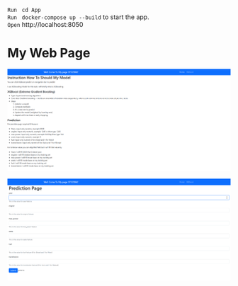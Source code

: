 `Run ` `cd App` <br>
`Run ` `docker-compose up --build` to start the app.<br>
`Open` http://localhost:8050
# My Web Page
![UI Screenshot](images/Home_page.png)

![UI Screenshot](images/predict.png)



